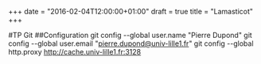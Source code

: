 +++
date = "2016-02-04T12:00:00+01:00"
draft = true
title = "Lamasticot"
+++

#TP Git
##Configuration
	git config --global user.name "Pierre Dupond"
	git config --global user.email "pierre.dupond@univ-lille1.fr"
	git config --global http.proxy http://cache.univ-lille1.fr:3128
